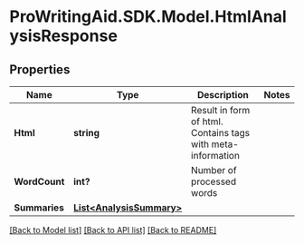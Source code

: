 # ProWritingAid.SDK.Model.HtmlAnalysisResponse
## Properties

Name | Type | Description | Notes
------------ | ------------- | ------------- | -------------
**Html** | **string** | Result in form of html.  Contains tags with meta-information | 
**WordCount** | **int?** | Number of processed words | 
**Summaries** | [**List&lt;AnalysisSummary&gt;**](AnalysisSummary.md) |  | 

[[Back to Model list]](../README.md#documentation-for-models) [[Back to API list]](../README.md#documentation-for-api-endpoints) [[Back to README]](../README.md)

